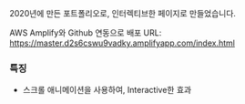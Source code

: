 2020년에 만든 포트폴리오로, 인터렉티브한 페이지로 만들었습니다.

AWS Amplify와 Github 연동으로 배포
URL: https://master.d2s6cswu9vadky.amplifyapp.com/index.html

### 특징
* 스크롤 애니메이션을 사용하여, Interactive한 효과
